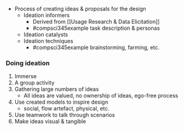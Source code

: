 - Process of creating ideas & proposals for the design
	- Ideation informers
		- Derived from [[Usage Research & Data Elicitation]]
		- #compsci345example task description & personas
	- Ideation catalysts
	- Ideation techniques
		- #compsci345example brainstorming, farming, etc.

### Doing ideation
1. Immerse
2. A group activity
3. Gathering large numbers of ideas
	 - All ideas are valued, no ownership of ideas, ego-free process
4. Use created models to inspire design
	- social, flow artefact, physical, etc.
5. Use teamwork to talk through scenarios
6. Make ideas visual & tangible